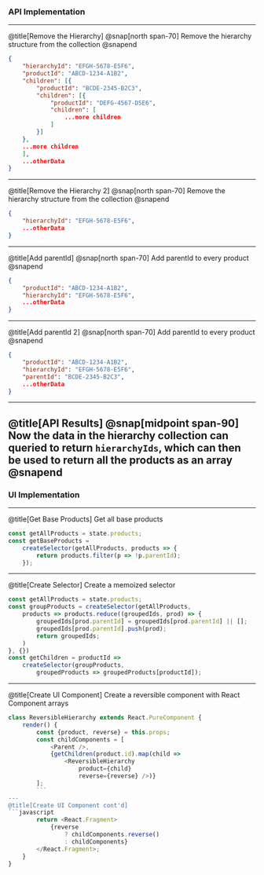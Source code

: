 ### API Implementation
---
@title[Remove the Hierarchy]
@snap[north span-70]
Remove the hierarchy structure from the collection
@snapend
```json
{
    "hierarchyId": "EFGH-5678-E5F6",
    "productId": "ABCD-1234-A1B2",
    "children": [{
        "productId": "BCDE-2345-B2C3",
        "children": [{
            "productId": "DEFG-4567-D5E6",
            "children": [
                ...more children
            ]
        }]
    },
    ...more children
    ],
    ...otherData
}
```
---
@title[Remove the Hierarchy 2]
@snap[north span-70]
Remove the hierarchy structure from the collection
@snapend
```json
{
    "hierarchyId": "EFGH-5678-E5F6",
    ...otherData
}
```
---
@title[Add parentId]
@snap[north span-70]
Add parentId to every product
@snapend
```json
{
    "productId": "ABCD-1234-A1B2",
    "hierarchyId": "EFGH-5678-E5F6",
    ...otherData
}
```
---
@title[Add parentId 2]
@snap[north span-70]
Add parentId to every product
@snapend
```json
{
    "productId": "ABCD-1234-A1B2",
    "hierarchyId": "EFGH-5678-E5F6",
    "parentId": "BCDE-2345-B2C3",
    ...otherData
}
```
---
@title[API Results]
@snap[midpoint span-90]
Now the data in the hierarchy collection can queried to return `hierarchyIds`, 
which can then be used to return all the products as an array
@snapend
---
### UI Implementation
---
@title[Get Base Products]
Get all base products
```javascript
const getAllProducts = state.products;
const getBaseProducts = 
    createSelector(getAllProducts, products => {
        return products.filter(p => !p.parentId);
    });
```
---
@title[Create Selector]
Create a memoized selector
```javascript
const getAllProducts = state.products;
const groupProducts = createSelector(getAllProducts, 
    products => products.reduce((groupedIds, prod) => {
        groupedIds[prod.parentId] = groupedIds[prod.parentId] || [];
        groupedIds[prod.parentId].push(prod);
        return groupedIds;
    )
}, {})
const getChildren = productId => 
    createSelector(groupProducts, 
        groupedProducts => groupedProducts[productId]);
```
---
@title[Create UI Component]
Create a reversible component
with React Component arrays
```javascript
class ReversibleHierarchy extends React.PureComponent {
    render() {
        const {product, reverse} = this.props;
        const childComponents = [
            <Parent />,
            {getChildren(product.id).map(child => 
                <ReversibleHierarchy 
                    product={child} 
                    reverse={reverse} />)}
        ];
        ```
---
@title[Create UI Component cont'd]
```javascript
        return <React.Fragment>
            {reverse 
                ? childComponents.reverse() 
                : childComponents}
        </React.Fragment>;
    }
}
```